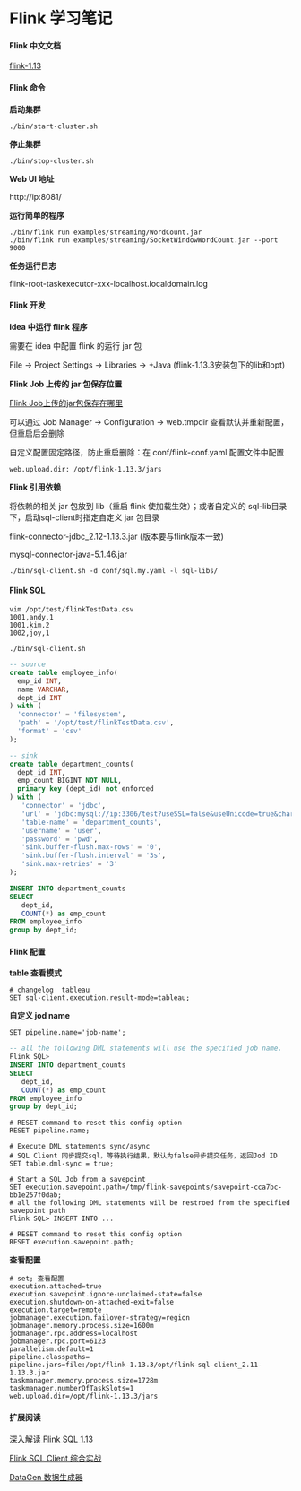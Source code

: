 # Flink 学习笔记

#### Flink 中文文档

[flink-1.13](https://ci.apache.org/projects/flink/flink-docs-release-1.13/zh/docs/try-flink/local_installation/)

#### Flink 命令

**启动集群**

``` shell
./bin/start-cluster.sh
```
**停止集群**

``` shell
./bin/stop-cluster.sh
```

**Web UI 地址**

http://ip:8081/

**运行简单的程序**

``` shell
./bin/flink run examples/streaming/WordCount.jar
./bin/flink run examples/streaming/SocketWindowWordCount.jar --port 9000
```

**任务运行日志**

flink-root-taskexecutor-xxx-localhost.localdomain.log

#### Flink 开发

**idea 中运行 flink 程序**

需要在 idea 中配置 flink 的运行 jar 包

File -> Project Settings -> Libraries -> +Java (flink-1.13.3安装包下的lib和opt)

**Flink Job 上传的 jar 包保存位置**

[Flink Job上传的jar包保存在哪里](https://www.jianshu.com/p/fc57e584e8d8)

可以通过  Job Manager -> Configuration -> web.tmpdir 查看默认并重新配置，但重启后会删除

自定义配置固定路径，防止重启删除：在 conf/flink-conf.yaml 配置文件中配置 

```
web.upload.dir: /opt/flink-1.13.3/jars 
```

**Flink 引用依赖**

将依赖的相关 jar 包放到 lib（重启 flink 使加载生效）；或者自定义的 sql-lib目录下，启动sql-client时指定自定义 jar 包目录

flink-connector-jdbc_2.12-1.13.3.jar (版本要与flink版本一致)

mysql-connector-java-5.1.46.jar

``` shell
./bin/sql-client.sh -d conf/sql.my.yaml -l sql-libs/
```

#### Flink SQL

```shell
vim /opt/test/flinkTestData.csv
1001,andy,1
1001,kim,2
1002,joy,1

./bin/sql-client.sh
```

``` sql
-- source
create table employee_info(
  emp_id INT,
  name VARCHAR,
  dept_id INT
) with (
  'connector' = 'filesystem',
  'path' = '/opt/test/flinkTestData.csv',
  'format' = 'csv'
);

-- sink
create table department_counts(
  dept_id INT,
  emp_count BIGINT NOT NULL,
  primary key (dept_id) not enforced
) with (
   'connector' = 'jdbc',
   'url' = 'jdbc:mysql://ip:3306/test?useSSL=false&useUnicode=true&characterEncoding=UTF-8&serverTimezone=Asia/Shanghai&autoReconnect=true',
   'table-name' = 'department_counts',
   'username' = 'user',
   'password' = 'pwd',
   'sink.buffer-flush.max-rows' = '0',
   'sink.buffer-flush.interval' = '3s',
   'sink.max-retries' = '3'	
);

INSERT INTO department_counts
SELECT 
   dept_id,
   COUNT(*) as emp_count 
FROM employee_info
group by dept_id;
```

#### Flink 配置

**table 查看模式**

```shell
# changelog  tableau
SET sql-client.execution.result-mode=tableau; 
```

**自定义 jod name**

```shell
SET pipeline.name='job-name';
```
```sql
-- all the following DML statements will use the specified job name.
Flink SQL> 
INSERT INTO department_counts
SELECT 
   dept_id,
   COUNT(*) as emp_count 
FROM employee_info
group by dept_id;
```

```shell
# RESET command to reset this config option
RESET pipeline.name;

# Execute DML statements sync/async
# SQL Client 同步提交sql，等待执行结果，默认为false异步提交任务，返回Jod ID
SET table.dml-sync = true;

# Start a SQL Job from a savepoint 
SET execution.savepoint.path=/tmp/flink-savepoints/savepoint-cca7bc-bb1e257f0dab;
# all the following DML statements will be restroed from the specified savepoint path
Flink SQL> INSERT INTO ...

# RESET command to reset this config option
RESET execution.savepoint.path;
```

**查看配置**

```shell
# set; 查看配置
execution.attached=true
execution.savepoint.ignore-unclaimed-state=false
execution.shutdown-on-attached-exit=false
execution.target=remote
jobmanager.execution.failover-strategy=region
jobmanager.memory.process.size=1600m
jobmanager.rpc.address=localhost
jobmanager.rpc.port=6123
parallelism.default=1
pipeline.classpaths=
pipeline.jars=file:/opt/flink-1.13.3/opt/flink-sql-client_2.11-1.13.3.jar
taskmanager.memory.process.size=1728m
taskmanager.numberOfTaskSlots=1
web.upload.dir=/opt/flink-1.13.3/jars
```

#### 扩展阅读

[深入解读 Flink SQL 1.13](https://iteblog.blog.csdn.net/article/details/118214218)

[Flink SQL Client 综合实战](https://www.jianshu.com/p/93a546093302)

[DataGen 数据生成器](https://nightlies.apache.org/flink/flink-docs-release-1.13/zh/docs/connectors/table/datagen/)